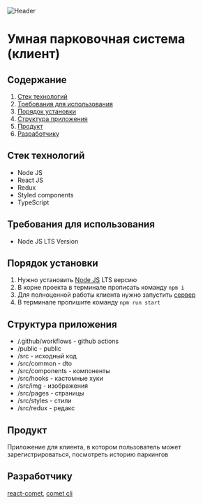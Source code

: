 ![Header](https://user-images.githubusercontent.com/57585370/118314436-942b4c80-b50d-11eb-9a2a-bb62a5808863.png)
# Умная парковочная система (клиент)

## Содержание
1. [Стек технологий](#techStack)
2. [Требования для использования](#requirements)
3. [Порядок установки](#install)
4. [Структура приложения](#structure)
5. [Продукт](#product)
6. [Разработчику](#dev)

## Стек технологий <a name="techStack" />
- Node JS
- React JS 
- Redux
- Styled components
- TypeScript

## Требования для использования <a name="requirements" />
- Node JS LTS Version

## Порядок установки <a name="install">
1. Нужно установить [Node JS](https://nodejs.org/en/) LTS версию 
2. В корне проекта в терминале прописать команду `npm i`
3. Для полноценной работы клиента нужно запустить [сервер](https://github.com/Mind-team/smart-parking-system-server#install) 
4. В терминале пропишите команду `npm run start`

## Структура приложения <a name="structure" />
- /.github/workflows - github actions
- /public - public
- /src - исходный код
- /src/common - dto 
- /src/components - компоненты
- /src/hooks - кастомные хуки
- /src/img - изображения
- /src/pages - страницы
- /src/styles - стили
- /src/redux - редакс

## Продукт <a name="product" />
Приложение для клиента, в котором пользователь может зарегистрироваться, посмотреть историю паркингов 

## Разработчику <a name="dev">
[react-comet](https://github.com/Ermolaev-Inc/react-comet), [comet cli](https://github.com/Ermolaev-Inc/comet-cli)
